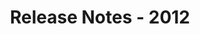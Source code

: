 ﻿---
title: Release Notes - 2012
articleTitle: Release Notes - 2012
linktitle: Release Notes - 2012
description: "Release Notes - 2012 – learn about the latest updates and fixes."
type: docs
weight: 70
url: /reportingservices/release-notes-2012/
---


